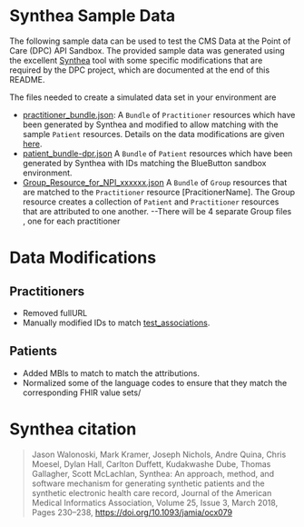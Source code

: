 # Synthea Sample Data

The following sample data can be used to test the CMS Data at the Point of Care (DPC) API Sandbox.  The provided sample data was generated using the excellent [Synthea](https://synthea.mitre.org) tool 
with some specific modifications that are required by the DPC project, which are documented at the end of this README.

The files needed to create a simulated data set in your environment are
- [practitioner_bundle.json](./practitioner_bundle.json): A `Bundle` of `Practitioner` resources which have been generated by Synthea and modified to allow matching with the sample `Patient` resources.
Details on the data modifications are given [here](#practitioners).
- [patient_bundle-dpr.json](./patient_bundle-dpr.json) A `Bundle` of `Patient` resources which have been generated by Synthea with IDs matching the BlueButton sandbox environment. 
- [Group_Resource_for_NPI_xxxxxx.json](./groups) A `Bundle` of `Group` resources that are matched to the `Practitioner` resource [PracitionerName].  The Group resource creates a collection of `Patient` and `Practitioner` resources that are attributed to one another. 
--There will be 4 separate Group files ,  one for each practitioner

# Data Modifications 

## Practitioners

- Removed fullURL
- Manually modified IDs to match [test_associations](./test_associations.csv).

## Patients

- Added MBIs to match to match the attributions.
- Normalized some of the language codes to ensure that they match the corresponding FHIR value sets/


# Synthea citation

>Jason Walonoski, Mark Kramer, Joseph Nichols, Andre Quina, Chris Moesel, Dylan Hall, Carlton Duffett, Kudakwashe Dube, Thomas Gallagher, Scott McLachlan, Synthea: An approach, method, and software mechanism for generating synthetic patients and the synthetic electronic health care record, Journal of the American Medical Informatics Association, Volume 25, Issue 3, March 2018, Pages 230–238, https://doi.org/10.1093/jamia/ocx079